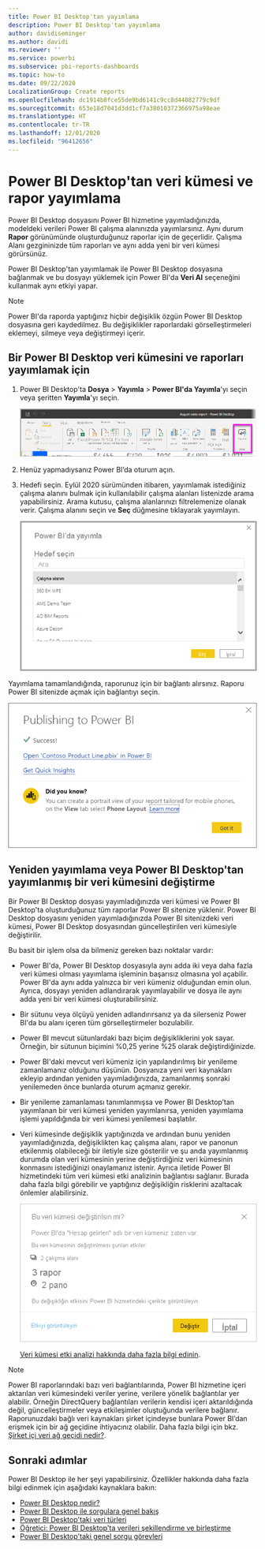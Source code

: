 ```yaml
---
title: Power BI Desktop'tan yayımlama
description: Power BI Desktop'tan yayımlama
author: davidiseminger
ms.author: davidi
ms.reviewer: ''
ms.service: powerbi
ms.subservice: pbi-reports-dashboards
ms.topic: how-to
ms.date: 09/22/2020
LocalizationGroup: Create reports
ms.openlocfilehash: dc1914b8fce55de9bd6141c9cc8d44082779c9df
ms.sourcegitcommit: 653e18d7041d3dd1cf7a38010372366975a98eae
ms.translationtype: HT
ms.contentlocale: tr-TR
ms.lasthandoff: 12/01/2020
ms.locfileid: "96412656"
---
```

# <a name="publish-datasets-and-reports-from-power-bi-desktop"></a>Power BI Desktop'tan veri kümesi ve rapor yayımlama
Power BI Desktop dosyasını Power BI hizmetine yayımladığınızda, modeldeki verileri Power BI çalışma alanınızda yayımlarsınız. Aynı durum **Rapor** görünümünde oluşturduğunuz raporlar için de geçerlidir. Çalışma Alanı gezgininizde tüm raporları ve aynı adda yeni bir veri kümesi görürsünüz.

Power BI Desktop'tan yayımlamak ile Power BI Desktop dosyasına bağlanmak ve bu dosyayı yüklemek için Power BI'da **Veri Al** seçeneğini kullanmak aynı etkiyi yapar.

> [!NOTE]
> Power BI'da raporda yaptığınız hiçbir değişiklik özgün Power BI Desktop dosyasına geri kaydedilmez. Bu değişiklikler raporlardaki görselleştirmeleri eklemeyi, silmeye veya değiştirmeyi içerir.

## <a name="to-publish-a-power-bi-desktop-dataset-and-reports"></a>Bir Power BI Desktop veri kümesini ve raporları yayımlamak için
1. Power BI Desktop'ta **Dosya** \> **Yayımla** \> **Power BI'da Yayımla**'yı seçin veya şeritten **Yayımla**'yı seçin.  

   ![Yayımla düğmesi](media/desktop-upload-desktop-files/pbid_publish_publishbutton.png)


2. Henüz yapmadıysanız Power BI’da oturum açın.
3. Hedefi seçin. Eylül 2020 sürümünden itibaren, yayımlamak istediğiniz çalışma alanını bulmak için kullanılabilir çalışma alanları listenizde arama yapabilirsiniz. Arama kutusu, çalışma alanlarınızı filtrelemenize olanak verir. Çalışma alanını seçin ve **Seç** düğmesine tıklayarak yayımlayın.

   ![Yayımlama hedefi seçme](media/desktop-upload-desktop-files/pbid_publish_select_destination.png)

Yayımlama tamamlandığında, raporunuz için bir bağlantı alırsınız. Raporu Power BI sitenizde açmak için bağlantıyı seçin.

![Yayımlama başarılı iletişim kutusu](media/desktop-upload-desktop-files/pbid_publish_success.png)

## <a name="republish-or-replace-a-dataset-published-from-power-bi-desktop"></a>Yeniden yayımlama veya Power BI Desktop'tan yayımlanmış bir veri kümesini değiştirme
Bir Power BI Desktop dosyası yayımladığınızda veri kümesi ve Power BI Desktop'ta oluşturduğunuz tüm raporlar Power BI sitenize yüklenir. Power BI Desktop dosyasını yeniden yayımladığınızda Power BI sitenizdeki veri kümesi, Power BI Desktop dosyasından güncelleştirilen veri kümesiyle değiştirilir.

Bu basit bir işlem olsa da bilmeniz gereken bazı noktalar vardır:

* Power BI'da, Power BI Desktop dosyasıyla aynı adda iki veya daha fazla veri kümesi olması yayımlama işleminin başarısız olmasına yol açabilir. Power BI'da aynı adda yalnızca bir veri kümeniz olduğundan emin olun. Ayrıca, dosyayı yeniden adlandırarak yayımlayabilir ve dosya ile aynı adda yeni bir veri kümesi oluşturabilirsiniz.
* Bir sütunu veya ölçüyü yeniden adlandırırsanız ya da silerseniz Power BI'da bu alanı içeren tüm görselleştirmeler bozulabilir. 
* Power BI mevcut sütunlardaki bazı biçim değişikliklerini yok sayar. Örneğin, bir sütunun biçimini %0,25 yerine %25 olarak değiştirdiğinizde.
* Power BI'daki mevcut veri kümeniz için yapılandırılmış bir yenileme zamanlamanız olduğunu düşünün. Dosyanıza yeni veri kaynakları ekleyip ardından yeniden yayımladığınızda, zamanlanmış sonraki yenilemeden önce bunlarda oturum açmanız gerekir.
* Bir yenileme zamanlaması tanımlanmışsa ve Power BI Desktop’tan yayımlanan bir veri kümesi yeniden yayımlanırsa, yeniden yayımlama işlemi yapıldığında bir veri kümesi yenilemesi başlatılır.
* Veri kümesinde değişiklik yaptığınızda ve ardından bunu yeniden yayımladığınızda, değişiklikten kaç çalışma alanı, rapor ve panonun etkilenmiş olabileceği bir iletiyle size gösterilir ve şu anda yayımlanmış durumda olan veri kümesinin yerine değiştirdiğiniz veri kümesinin konmasını istediğinizi onaylamanız istenir. Ayrıca iletide Power BI hizmetindeki tüm veri kümesi etki analizinin bağlantısı sağlanır. Burada daha fazla bilgi görebilir ve yaptığınız değişikliğin risklerini azaltacak önlemler alabilirsiniz.

   ![Veri kümesini yeniden yayımlamanın etkisiyle ilgili uyarı](media/desktop-upload-desktop-files/pbid-dataset-impact-analysis-desktop-warning.png)

   [Veri kümesi etki analizi hakkında daha fazla bilgi edinin](../collaborate-share/service-dataset-impact-analysis.md).

> [!NOTE]
> Power BI raporlarındaki bazı veri bağlantılarında, Power BI hizmetine içeri aktarılan veri kümesindeki veriler yerine, verilere yönelik bağlantılar yer alabilir. Örneğin DirectQuery bağlantıları verilerin kendisi içeri aktarıldığında değil, güncelleştirmeler veya etkileşimler oluştuğunda verilere bağlanır. Raporunuzdaki bağlı veri kaynakları şirket içindeyse bunlara Power BI’dan erişmek için bir ağ geçidine ihtiyacınız olabilir. Daha fazla bilgi için bkz. [Şirket içi veri ağ geçidi nedir?](../connect-data/service-gateway-onprem.md).
> 

## <a name="next-steps"></a>Sonraki adımlar

Power BI Desktop ile her şeyi yapabilirsiniz. Özellikler hakkında daha fazla bilgi edinmek için aşağıdaki kaynaklara bakın:

* [Power BI Desktop nedir?](../fundamentals/desktop-what-is-desktop.md)
* [Power BI Desktop ile sorgulara genel bakış](../transform-model/desktop-query-overview.md)
* [Power BI Desktop'taki veri türleri](../connect-data/desktop-data-types.md)
* [Öğretici: Power BI Desktop'ta verileri şekillendirme ve birleştirme](../connect-data/desktop-shape-and-combine-data.md)
* [Power BI Desktop'taki genel sorgu görevleri](../transform-model/desktop-common-query-tasks.md)
